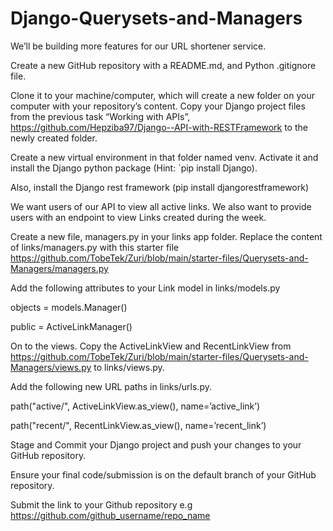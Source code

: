 # Django-Querysets-and-Managers

We’ll be building more features for our URL shortener service.

Create a new GitHub repository with a README.md, and Python .gitignore file.

Clone it to your machine/computer, which will create a new folder on your computer with your repository’s content. Copy your Django project files from the previous task “Working with APIs”, https://github.com/Hepziba97/Django--API-with-RESTFramework to the newly created folder.

Create a new virtual environment in that folder named venv.  Activate it and install the Django python package (Hint: `pip install Django).

Also, install the Django rest framework (pip install djangorestframework)

We want users of our API to view all active links. We also want to provide users with an endpoint to view Links created during the week.

Create a new file, managers.py in your links app folder. Replace the content of links/managers.py with this starter file https://github.com/TobeTek/Zuri/blob/main/starter-files/Querysets-and-Managers/managers.py  

Add the following attributes to your Link model in links/models.py

objects = models.Manager()

public = ActiveLinkManager()

On to the views. Copy the ActiveLinkView and RecentLinkView from  https://github.com/TobeTek/Zuri/blob/main/starter-files/Querysets-and-Managers/views.py to links/views.py.


Add the following new URL paths in links/urls.py.

path("active/", ActiveLinkView.as_view(), name=’active_link’)

path("recent/", RecentLinkView.as_view(), name=’recent_link’)


Stage and Commit your Django project and push your changes to your GitHub repository. 

Ensure your final code/submission is on the default branch of your GitHub repository.

Submit the link to your Github repository e.g https://github.com/github_username/repo_name
